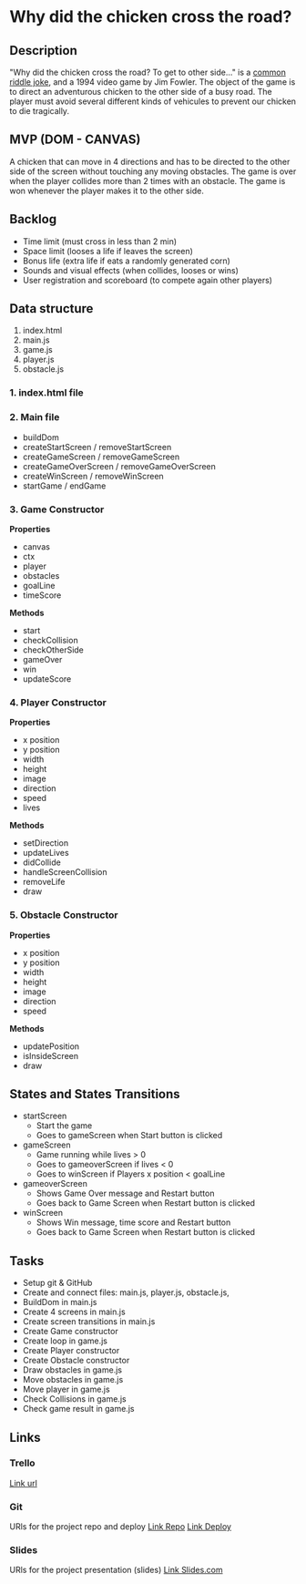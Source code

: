# Why did the chicken cross the road?

## Description
"Why did the chicken cross the road? To get to other side..." is a [common riddle joke](https://en.wikipedia.org/wiki/Why_did_the_chicken_cross_the_road), and a 1994 video game by Jim Fowler.
The object of the game is to direct an adventurous chicken to the other side of a busy road. The player must avoid several different kinds of vehicules to prevent our chicken to die tragically. 


## MVP (DOM - CANVAS)
A chicken that can move in 4 directions and has to be directed to the other side of the screen without touching any moving obstacles. 
The game is over when the player collides more than 2 times with an obstacle. 
The game is won whenever the player makes it to the other side.


## Backlog
- Time limit (must cross in less than 2 min)
- Space limit (looses a life if leaves the screen)
- Bonus life (extra life if eats a randomly generated corn)
- Sounds and visual effects (when collides, looses or wins)
- User registration and scoreboard (to compete again other players)


## Data structure
1. index.html
2. main.js
3. game.js
4. player.js
5. obstacle.js

### 1. index.html file

### 2. Main file

- buildDom
- createStartScreen / removeStartScreen
- createGameScreen / removeGameScreen
- createGameOverScreen / removeGameOverScreen
- createWinScreen / removeWinScreen
- startGame / endGame

### 3. Game Constructor

**Properties**
- canvas
- ctx
- player
- obstacles
- goalLine
- timeScore

**Methods**
- start
- checkCollision
- checkOtherSide
- gameOver
- win
- updateScore

### 4. Player Constructor

**Properties**
- x position
- y position
- width
- height
- image
- direction
- speed
- lives

**Methods**
- setDirection
- updateLives
- didCollide
- handleScreenCollision
- removeLife
- draw

### 5. Obstacle Constructor

**Properties**
- x position
- y position
- width
- height
- image
- direction
- speed

**Methods**
- updatePosition
- isInsideScreen
- draw 


## States and States Transitions
- startScreen
  - Start the game
  - Goes to gameScreen when Start button is clicked
- gameScreen
  - Game running while lives > 0
  - Goes to gameoverScreen if lives < 0
  - Goes to winScreen if Players x position < goalLine
- gameoverScreen
  - Shows Game Over message and Restart button
  - Goes back to Game Screen when Restart button is clicked
- winScreen
  - Shows Win message, time score and Restart button
  - Goes back to Game Screen when Restart button is clicked


## Tasks
- Setup git & GitHub
- Create and connect files: main.js, player.js, obstacle.js, 
- BuildDom in main.js
- Create 4 screens in main.js
- Create screen transitions in main.js
- Create Game constructor
- Create loop in game.js
- Create Player constructor
- Create Obstacle constructor
- Draw obstacles in game.js
- Move obstacles in game.js
- Move player  in game.js
- Check Collisions  in game.js
- Check game result in game.js


## Links

### Trello
[Link url](https://trello.com/invite/b/0VjAAZ5H/f3ea8c975f1011a647c9bc726fc656af/ironhack-project-1)


### Git
URls for the project repo and deploy
[Link Repo](https://github.com/caprosset/why-did-the-chicken-cross-the-road)
[Link Deploy](http://github.com)


### Slides
URls for the project presentation (slides)
[Link Slides.com](http://slides.com)
